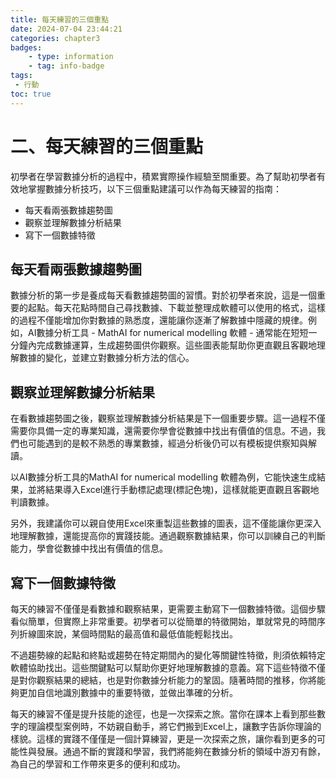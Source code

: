 ```yaml
---
title: 每天練習的三個重點
date: 2024-07-04 23:44:21
categories: chapter3
badges:
    - type: information
    - tag: info-badge
tags: 
 - 行動
toc: true
---
```


# 二、每天練習的三個重點

初學者在學習數據分析的過程中，積累實際操作經驗至關重要。為了幫助初學者有效地掌握數據分析技巧，以下三個重點建議可以作為每天練習的指南：

- 每天看兩張數據趨勢圖
- 觀察並理解數據分析結果
- 寫下一個數據特徵
 
 
## 每天看兩張數據趨勢圖

數據分析的第一步是養成每天看數據趨勢圖的習慣。對於初學者來說，這是一個重要的起點。每天花點時間自己尋找數據、下載並整理成軟體可以使用的格式，這樣的過程不僅能增加你對數據的熟悉度，還能讓你逐漸了解數據中隱藏的規律。例如，AI數據分析工具 - MathAI for numerical modelling 軟體 - 通常能在短短一分鐘內完成數據運算，生成趨勢圖供你觀察。這些圖表能幫助你更直觀且客觀地理解數據的變化，並建立對數據分析方法的信心。
 

## 觀察並理解數據分析結果

在看數據趨勢圖之後，觀察並理解數據分析結果是下一個重要步驟。這一過程不僅需要你具備一定的專業知識，還需要你學會從數據中找出有價值的信息。不過，我們也可能遇到的是較不熟悉的專業數據，經過分析後仍可以有模板提供察知與解讀。

以AI數據分析工具的MathAI for numerical modelling 軟體為例，它能快速生成結果，並將結果導入Excel進行手動標記處理(標記色塊)，這樣就能更直觀且客觀地判讀數據。

另外，我建議你可以親自使用Excel來重製這些數據的圖表，這不僅能讓你更深入地理解數據，還能提高你的實踐技能。通過觀察數據結果，你可以訓練自己的判斷能力，學會從數據中找出有價值的信息。
 

## 寫下一個數據特徵

每天的練習不僅僅是看數據和觀察結果，更需要主動寫下一個數據特徵。這個步驟看似簡單，但實際上非常重要。初學者可以從簡單的特徵開始，單就常見的時間序列折線圖來說，某個時間點的最高值和最低值能輕鬆找出。

不過趨勢線的起點和終點或趨勢在特定期間內的變化等關鍵性特徵，則須依賴特定軟體協助找出。這些關鍵點可以幫助你更好地理解數據的意義。寫下這些特徵不僅是對你觀察結果的總結，也是對你數據分析能力的鞏固。隨著時間的推移，你將能夠更加自信地識別數據中的重要特徵，並做出準確的分析。

每天的練習不僅是提升技能的途徑，也是一次探索之旅。當你在課本上看到那些數字的理論模型案例時，不妨親自動手，將它們搬到Excel上，讓數字告訴你理論的樣貌。這樣的實踐不僅僅是一個計算練習，更是一次探索之旅，讓你看到更多的可能性與發展。通過不斷的實踐和學習，我們將能夠在數據分析的領域中游刃有餘，為自己的學習和工作帶來更多的便利和成功。
